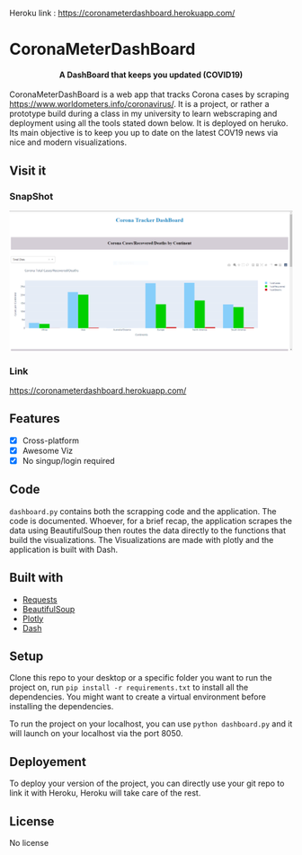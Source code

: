 Heroku link : https://coronameterdashboard.herokuapp.com/
# CoronaMeterDashBoard


<h4 align="center">A DashBoard that keeps you updated  (COVID19)</h4>

CoronaMeterDashBoard is a web app that tracks Corona cases by scraping https://www.worldometers.info/coronavirus/.
It is a project, or rather a prototype build during a class in my university to learn webscraping and deployment using all the tools stated down below.
It is deployed on heruko. Its main objective is to keep you up to date on the latest COV19 news via nice and modern visualizations. 

## Visit it

### SnapShot
![A snapshot of the web application](https://github.com/MohammedSaadTAHRI/CoronaTrackingDashBoard/blob/main/imgs/snapshot.PNG)

### Link
[FR]: https://coronameterdashboard.herokuapp.com/
https://coronameterdashboard.herokuapp.com/


## Features

- [x] Cross-platform
- [x] Awesome Viz
- [x] No singup/login required

## Code
`dashboard.py` contains both the scrapping code and the application. The code is documented. Whoever, for a brief recap, the application scrapes the data using BeautifulSoup then routes the data directly to the functions that build the visualizations. The Visualizations are made with plotly and the application is built with Dash.

## Built with
- [Requests](https://requests.readthedocs.io/en/master/)
- [BeautifulSoup](https://www.crummy.com/software/BeautifulSoup/bs4/doc/)
- [Plotly](https://plotly.com/python/)
- [Dash](https://plotly.com/dash/)

## Setup
Clone this repo to your desktop or a specific folder you want to run the project on, run `pip install -r requirements.txt` to install all the dependencies.
You might want to create a virtual environment before installing the dependencies.

To run the project on your localhost, you can use `python dashboard.py` and it will launch on your localhost via the port 8050.

## Deployement
To deploy your version of the project, you can directly use your git repo to link it with Heroku, Heroku will take care of the rest.

## License

No license
